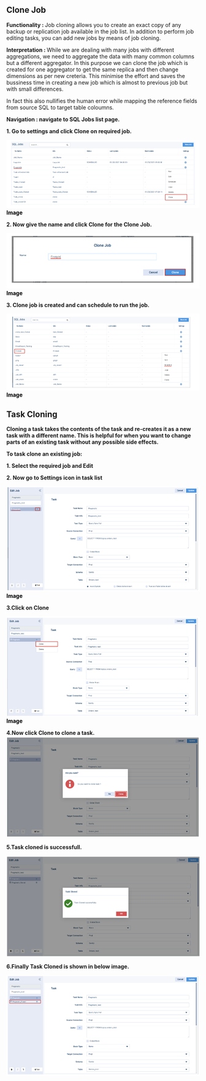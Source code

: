 ## Clone Job

<b> Functionality :  </b>Job cloning allows you to create an exact copy of any backup or replication job available in the job list. In addition to perform job editing tasks, you can add new jobs by means of job cloning.

  

 <b>Interpretation :  </b> While we are dealing with many jobs with different aggregations, we need to aggregate the data with many common columns but a different aggregator. In this purpose we can clone the job which is created for one aggregator  to get the same replica and then change dimensions as per new creteria. This minimise the effort and saves the bussiness time in creating a new job which is almost to previous job but with small differences.

  

In fact this also nullifies the human error while mapping the reference fields from source SQL to target table coloumns.

  <b>Navigation : navigate to SQL Jobs list page.

 <b>1. </b>Go to settings and click  <b> Clone </b> on required job.


![enter image description here](https://github.com/surifirstpin/AcuBI_Technical_Documents/blob/master/images/I1.png?raw=true)<b><font color = "Black" >Image </font></b>

<b>2. </b>Now give the name and click Clone for the  <b>Clone Job</b>.

![enter image description here](https://github.com/surifirstpin/AcuBI_Technical_Documents/blob/master/images/I2.png?raw=true)
<b><font color = "Black" >Image</font></b>


<b>3. </b>  <b>Clone job </b> is created and can schedule to run the job.

![enter image description here](https://github.com/surifirstpin/AcuBI_Technical_Documents/blob/master/images/I3.png?raw=true)
<b><font color = "Black" >Image </font></b>

## Task Cloning

  

Cloning a task takes the contents of the task and re-creates it as a new task with a different name. This is helpful for when you want to change parts of an existing task without any possible side effects.

  

  

To task clone an existing job:

<b>1.</b> Select the required job and **Edit**

<b>2.</b> Now go to **Settings** icon in task list

![enter image description here](https://github.com/surifirstpin/AcuBI_Technical_Documents/blob/master/images/tc1.png?raw=true)
<b><font color = "Black" >Image </font></b>

3.Click on **Clone**

![enter image description here](https://github.com/surifirstpin/AcuBI_Technical_Documents/blob/master/images/TC2.png?raw=true)
<b><font color = "Black" >Image </font></b>



4.Now click **Clone** to clone a task.
![enter image description here](https://github.com/surifirstpin/AcuBI_Technical_Documents/blob/master/images/TC3.png?raw=true)


5.Task cloned is successfull.

![enter image description here](https://github.com/surifirstpin/AcuBI_Technical_Documents/blob/master/images/TC4.png?raw=true)


6.Finally **Task Cloned** is shown in below image.

![enter image description here](https://github.com/surifirstpin/AcuBI_Technical_Documents/blob/master/images/TC5.png?raw=true)
<!--stackedit_data:
eyJoaXN0b3J5IjpbNTk5NzkxMjM1LDQzMTE0MjU3NywtMTc0MD
YyNjE1OF19
-->